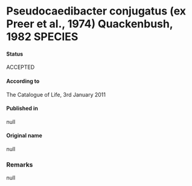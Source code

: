 # Pseudocaedibacter conjugatus (ex Preer et al., 1974) Quackenbush, 1982 SPECIES

#### Status
ACCEPTED

#### According to
The Catalogue of Life, 3rd January 2011

#### Published in
null

#### Original name
null

### Remarks
null